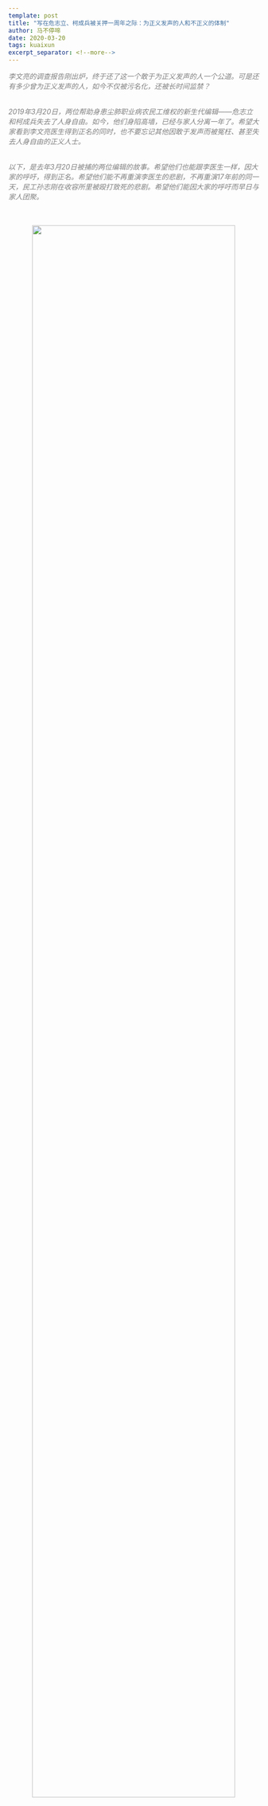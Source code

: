 ```yaml
---
template: post
title: "写在危志立、柯成兵被关押一周年之际：为正义发声的人和不正义的体制"
author: 马不停啼
date: 2020-03-20
tags: kuaixun
excerpt_separator: <!--more-->
---
```


<div style="color:grey">
<em>李文亮的调查报告刚出炉，终于还了这一个敢于为正义发声的人一个公道。可是还有多少曾为正义发声的人，如今不仅被污名化，还被长时间监禁？</em><br><br>

<em>2019年3月20日，两位帮助身患尘肺职业病农民工维权的新生代编辑——危志立和柯成兵失去了人身自由。如今，他们身陷高墙，已经与家人分离一年了。希望大家看到李文亮医生得到正名的同时，也不要忘记其他因敢于发声而被冤枉、甚至失去人身自由的正义人士。</em><br><br>

<em>以下，是去年3月20日被捕的两位编辑的故事。希望他们也能跟李医生一样，因大家的呼吁，得到正名。希望他们能不再重演李医生的悲剧，不再重演17年前的同一天，民工孙志刚在收容所里被殴打致死的悲剧。希望他们能因大家的呼吁而早日与家人团聚。</em>
</div><br><br>

<div style="text-align:center"><img src="/images/sanren.jpg" width="90%"></div>

今天是2020年3月20日，距离2019年3月20日，刚好一整个年头。

今天，距离我的两位挚友——新生代编辑危志立、柯成兵失去人身自由已经整整一年了。而距离新生代编辑杨郑君失去人身自由已经一年两个多月了。然而，此时此刻，他们却音讯全无，不知道有没有被审判，罪名是什么，还要被关多久？

2019年1月8日，杨郑君因帮助湖南尘肺病工友维权被深圳坪山公安以涉嫌“寻衅滋事”罪名拘留，2月6日，转指定居所监视居住。3月20日，在杨郑君失去人生自由后，继续帮助尘肺病工友的危志立、柯成兵也被坪山公安分局以涉嫌同样的罪名刑事拘留。4月19日转指定居所监视居住。

<div style="text-align:center"><img src="/images/erkan.jpg" width="90%"><br><em>三人曾经被关在深圳市第二看守所，但自被转指定居所监视居住，他们在哪里连他们家人都无法确定</em></div><br>

杨郑君自失去人身自由，就被剥夺了律师会见的法定权利，从被拘留至今，超过一年的时间里，家人聘请的律师多次申请会见都一律遭到拒绝。因此，对于杨郑君的情况，家属始终都不知情，现在更不知他在哪里，过的怎么样。

危志立和柯成兵则在4月19日被指定居所监视居住之后、被剥夺了律师会见的权利。更为荒诞的是，随着对当事人指定居所监视居住的执行，深圳坪山公安分别约见了两人的家属，谈话内容基本都是解除律师和劝当事人认罪。

不得不提的是，深圳公安为了劝柯成兵的家属解除律师，不远千里于4月22日晚乘高铁去武汉，于23日上午10点将柯父带到武汉某派出所，谈话一直进行到下午三点多。期间公安民警反复要求柯父抄写一份由公安事先拟定好的解除律师和劝柯成兵认罪的纸张。后来公安甚至将电话打到柯父所在的村委会，让村委搬出柯某一重要亲戚劝说柯父解除律师。前后谈话时间长达五个小时，公安终于达成了他们的目标，柯父抄写了一份解除律师的声明。

<div style="text-align:center"><img src="/images/tzs1.jpg" width="90%"><br><em>柯成兵的父亲3月30日要求警方提供儿子的刑拘通知书,他最终收到了通知书，但不到一个月之后就被警察骚扰，要求他解除他为儿子聘请的律师</em></div><br>

在柯父被深圳公安谈话期间，柯成兵的女朋友马兰于当日中午致电柯父，在得知警察没有出示任何证件以及连一口水都没有给柯父喝时，要求谈话民警接听电话以请求民警保障柯父基本的休息、饮食权利，被民警无情拒绝。4月24日，柯女友马兰与柯律师到深圳坪山区检察院，分别就坪山公安分局强制要求家属解除律师和拒绝律师会见，请求检察院依法启动侦查期间检察监督。检察院最终受理了申请，后来却告知律师：检察院在与公安沟通后确定柯家属已经解除了其代理权，因此就不能安排会见，而对于公安不远千里强制要求家属解除律师的事之口不提。

然而，危志立的家属虽然受到问话、驱赶出户籍所在地、门口装摄像头等骚扰，并没有解除律师。拥有代理权的危律师申请会见危却也一直被拒绝。

后来，在7月，公安甚至直接回复危律师，危家委托律师后，危拒绝接受委托，并书面声明：“非经本人委托，不接受律师代理”。这一事让危家属觉得不安，危与同为行动者的妻子郑楚然（女权行动者大兔）早有约定，相互信任彼此，绝对信任对方请的律师。在危4月19日被指定居所监视居住之前，危也曾会见过这一名他后来“自愿”解除的律师，并一直愿意跟律师分享自己的情况，并未表示对妻子的律师人选不满。

7月31日，重新委托律师后的柯父陪同柯律师一起去到深圳坪山公安分局。二人于上午到达，接待民警以指定监视居住期间不适用48小时之内会见为由推诿，后在律师耐心解释法律后民警说要请示领导。

请示领导的结果是下午民警给了二人一张声称由柯写的解除律师的声明，其中写着：“本人从即日起解除与某某律师的委托代理关系，撤销对某某的授权，非经本人委托，不接受律师代理”，时间落款2019年7月31日。而后，公安民警支开律师后再次要求柯父解除律师,柯父没有同意。

一中午的时间，当事人就写了一份解除律师的声明。声明中再次出现的“非经本人委托，不接受律师代理”的字样让人后背发凉。8月1日，律师陪同柯父去了坪山区检察院，再次分别向坪山区检察院提交《侦察活动监督申请书》。

<div style="text-align:center"><img src="/images/jianchayuan1.PNG" width="90%"></div>
<div style="text-align:center"><img src="/images/jianchayuan2.PNG" width="90%"></div>
<div style="text-align:center"><img src="/images/jianchayuan3.jpg" width="90%"></div>
<div style="text-align:center"><img src="/images/jianchayuan4.jpg" width="90%"></div>

检察院对于柯律师被拒绝会见当事人有书面回复，回复说公安民警再次询问柯成兵，柯成兵表示拒绝会见并且写了解除律师的声明，检察院派人当面核实，柯成兵表示“声明”中的解除律师、拒绝会见系其真实想法。后来得知检察院在回复危律师时采用了相同的说法。

而对于柯父的申请，检察院选择了忽视不理，如同第一次对柯女朋友的申请一样置之不理，至今都没有回复。

在失去人生自由还被剥夺律师会见权利的日子了，他们二人究竟遭遇了什么样的遭遇，我们不得而知。我们知道的是，在深圳公安民警的努力下，柯父解除了一次律师，后来柯成兵、危志立，包括此前的杨郑君都纷纷自愿解除了律师。而且都格式化地表示“非经本人委托同意，不接受律师代理”……

在他们失去人身自由的日子里，他们被剥夺了拥有律师的权利，他们的家属被剥夺了知情权和委托律师权以及时不时面临威胁和恐吓。而他们的律师，也多次被剥夺了律师会见权，更别说查阅卷宗、了解案件等法定权利。

深圳坪山公安的这种违法操作是对刑事诉法控审分离原则、控辩平等对抗原则的严重亵渎，严重侵犯了当事人和家属的法定权利以及律师的执业权。

漫长的等待和煎熬一直持续到8月5日。就在杨郑君指定居所监视居住的最后期限8月5日，检察院批准逮捕了三人。随后，家属通过支付宝给当事人存钱得知三人被关押回深圳第二看守所，而且被拒绝律师会见的三人还被化名关押……

后来，在三人家属的不断追问下，坪山公安分别通知三人家属，当事人已经自己各自委托了两名律师。至于失去人生自由的三人怎么委托律师，律师费如何支付等核心的律师委托事宜，则一概不论。基于以上种种，我猜想这律师分明就是公安为了阻挠家属委托的律师而堂而皇之的借口。（为当事人指派的律师以下简称官派律师，指派律师的具体时间大概都是8月。）

如果该官派律师是法律援助律师，则当事人家属的律师委托权会排斥法律援助律师。因此，这种指派律师的做法没有法律依据，如果不是法律援助律师，而深陷牢狱的三人显然没有能力和机会去为自己聘请律师，显然，这又逻辑不通，于事实不相符合。

更令人费解的是，危志立和柯成兵的官派律师，从未与家人联系，从未告知家属当事人的具体情况，比如案件现在到了哪一步，当事人有没有被起诉，法院有没有受理，案号是什么等，哪怕只是二人在看守所的生活条件等与案件无关的事情。

后来，在家属不停追问下，坪山公安又先后告知三人家属，案子将于12月开庭审理，明确告知家属会秘密开庭，不许家属参与庭审。深圳坪山公安明确告知危家属，因案子涉及国家秘密，家属不能参加庭审，还在家属问开庭详情的时候，问家属是不是要去闹事。

与此同时，因追问案号，危的家属被断电，遭遇警方谈话、去工作单位制造不良影响。三人的家属以及亲友不同程度都受到了公安威胁和恐吓。公安甚至在危妻家门口安装了巨型人脸识别摄像头，同时，禁止危妻在户籍地广州居住生活。

而远在西北某小山村居住的柯成兵女朋友马兰也被当地派出所谈话。而且谈话时间发生在了举国上下全力防治新型冠状肺炎、各地设卡封村封路之时的2020年2月。马兰因帮助柯父办理委托律师等事宜，被公安多次在柯父以及其他亲属跟前威胁抓捕。公安多次告知柯父：马兰也不是什么好人，反党反社会，公安在调查马兰，会抓马兰，以此来阻挠柯父关心儿子案件的决心。受柯成兵案件与严重抑郁症影响，马兰辞去了工作回了农村老家，已经大半年没有关注案件进程了。

当地派出所民警没有出示任何证件，没有说明任何缘由，上门开口就让马兰交代毕业后几年在做什么，接触了什么人，有没有网上发东西。在马兰提出公安民警出示证件后，认为马兰申明权利以及索要证件、询问找自己的原因是不配合民警工作、态度不端正的民警把马兰带至派出所，依然没有出示证件。东拉西扯之后，派出所民警谈及新生代三人，最后还要求马兰表态……马兰这才得知原来深圳公安在家属跟前声称在调查自己、要抓自己之后，这次终于有行动性威胁了。马兰向当地派出所民警详细“交代”了新生代三人案件的缘由以及深圳坪山公安在案件进程中的公然违法操作。当地派出所民警对案件没有任何说法，却最后还要求马兰表态，即不要声援，不要搞事之类。被马兰质问后民警表示以后还会找马兰……

尔后，马兰听到一些不知晓事情真相又不懂法律、社会工作等的亲戚和乡邻对自己的无端猜测和污名化，有人甚至说马兰所从事的社会工作可能跟法轮功一个性质，也有人说马兰在参与着什么团体之类，反党反社会，而引起这些猜测和脏水的源头，又一次来自了执法者……

各种的脏水与猜测纷至沓来，给被严重抑郁症困扰的马兰又增添了很多负担。

起初听到、看到这些消息时，我的内心无比愤怒，我无法理解深圳坪山公安和检察院的做法。如果新生代三人帮助尘肺病工人真的有罪，那就按照法律程序来审理，让法院在当事人家属委托律师的参与下公开审理案件。让律师参与，让家属知情，依法公开审理，那最后法院判决三人有罪以及执行与罪行相符合的刑罚，那也说的通，当事人、家属以及关心案件进程的人也会理解并且尊重法律的权威。

可从始至终，执法者就违法操作。秘密抓捕、不告知家属、拒绝律师会见、剥夺家属知情权、逼迫家属和当事人写解除律师的声明、非法官派律师、威胁恐吓家人、甚至秘密开庭……

三人失去人生自由已经一年了，而此时此刻我们依然无法知道三人的情况，不知道他们的案子走到了哪一步？到底被秘密审判了没有？他们还要被关多久？

我知道，写下这些不会让深圳坪山当权者检视自己的非法操作。相反可能会再次给家属以及一些关注者带来很大的风险。然而，我依然选择了写下来。我写下这些，只是为了记录历史，记录下这真实而又荒诞的历史一页——依法治国与执法者公然违法并存，小人物卑微而又倔强的一页。

<div style="color:grey">
<em>在依法治国的宏大历史背景之下，我们小老百姓依然没有办法阻止有些权力者知法违法，但我们有义务把真相说出来，记录历史、见证历史、把知识的武器留给后来者。我们记录历史的真实，见证历史的荒诞，以及记忆宏大叙事之下，那些心存良知、迎风奔跑的小人物，和TA们渺小而又倔强的命运。</em><br><br>
<em>以此，献给我的挚友和他们深爱的、深爱他们的，以及后来者。</em>
</div>
